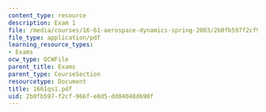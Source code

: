 ```yaml
---
content_type: resource
description: Exam 1
file: /media/courses/16-61-aerospace-dynamics-spring-2003/2b0fb597f2cf966fe8d5dd04048d690f_1661qs1.pdf
file_type: application/pdf
learning_resource_types:
- Exams
ocw_type: OCWFile
parent_title: Exams
parent_type: CourseSection
resourcetype: Document
title: 1661qs1.pdf
uid: 2b0fb597-f2cf-966f-e8d5-dd04048d690f
---
```

